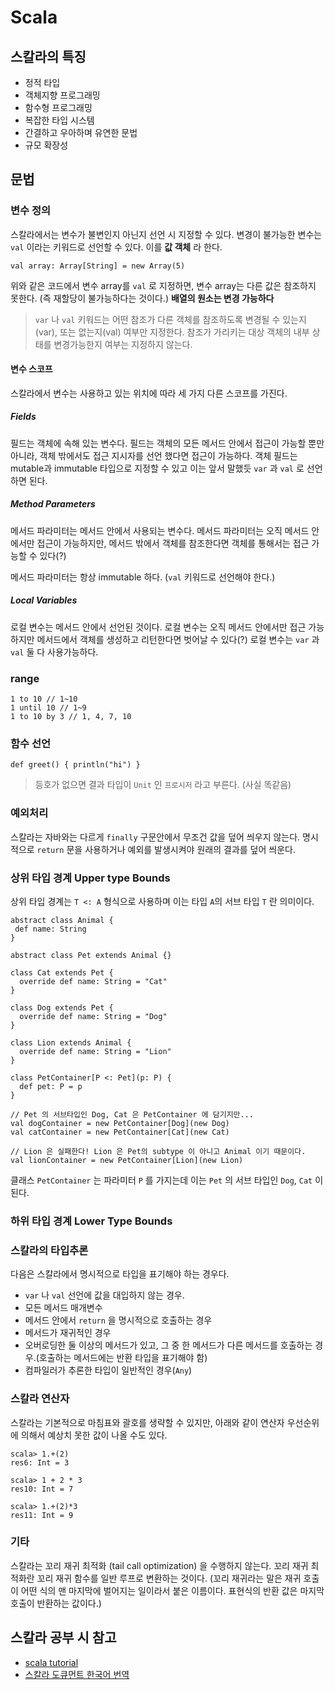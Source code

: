 # Scala

## 스칼라의 특징
- 정적 타입
- 객체지향 프로그래밍
- 함수형 프로그래밍
- 복잡한 타입 시스템
- 간결하고 우아하며 유연한 문법
- 규모 확장성

## 문법

### 변수 정의
스칼라에서는 변수가 불변인지 아닌지 선언 시 지정할 수 있다.
변경이 불가능한 변수는 `val` 이라는 키워드로 선언할 수 있다. 이를 __값 객체__ 라 한다.

<pre><code>val array: Array[String] = new Array(5)
</code></pre>

위와 같은 코드에서 변수 array를 `val` 로 지정하면, 변수 array는 다른 값은 참조하지 못한다. (즉 재할당이 불가능하다는 것이다.)
__배열의 원소는 변경 가능하다__

>`var` 나 `val` 키워드는 어떤 참조가 다른 객체를 참조하도록 변경될 수 있는지(var), 또는 없는지(val) 여부만 지정한다. 참조가 가리키는 대상 객체의 내부 상태를 변경가능한지 여부는 지정하지 않는다.

#### 변수 스코프
스칼라에서 변수는 사용하고 있는 위치에 따라 세 가지 다른 스코프를 가진다.

##### Fields
필드는 객체에 속해 있는 변수다. 필드는 객체의 모든 메서드 안에서 접근이 가능할 뿐만 아니라,
객체 밖에서도 접근 지시자를 선언 했다면 접근이 가능하다.
객체 필드는 mutable과 immutable 타입으로 지정할 수 있고 이는 앞서 말했듯 `var` 과 `val` 로 선언하면 된다.

##### Method Parameters
메서드 파라미터는 메서드 안에서 사용되는 변수다. 메서드 파라미터는 오직 메서드 안에서만 접근이 가능하지만, 메서드 밖에서 객체를 참조한다면 객체를 통해서는 접근 가능할 수 있다(?)

메서드 파라미터는 항상 immutable 하다. (`val` 키워드로 선언해야 한다.)

##### Local Variables
로컬 변수는 메서드 안에서 선언된 것이다. 로컬 변수는 오직 메서드 안에서만 접근 가능하지만 메서드에서 객체를 생성하고 리턴한다면 벗어날 수 있다(?) 로컬 변수는 `var` 과 `val` 둘 다 사용가능하다.

### range

<pre><code>1 to 10 // 1~10
1 until 10 // 1~9
1 to 10 by 3 // 1, 4, 7, 10
</code></pre>

### 함수 선언
<pre><code>def greet() { println("hi") }
</code></pre>

>등호가 없으면 결과 타입이 `Unit` 인 `프로시저` 라고 부른다. (사실 똑같음)

### 예외처리
스칼라는 자바와는 다르게 `finally` 구문안에서 무조건 값을 덮어 씌우지 않는다. 명시적으로 `return` 문을 사용하거나 예외를 발생시켜야 원래의 결과를 덮어 씌운다.

### 상위 타입 경계 Upper type Bounds
상위 타입 경계는 `T <: A` 형식으로 사용하며 이는 타입 `A`의 서브 타입 `T` 란 의미이다.

```
abstract class Animal {
 def name: String
}

abstract class Pet extends Animal {}

class Cat extends Pet {
  override def name: String = "Cat"
}

class Dog extends Pet {
  override def name: String = "Dog"
}

class Lion extends Animal {
  override def name: String = "Lion"
}

class PetContainer[P <: Pet](p: P) {
  def pet: P = p
}

// Pet 의 서브타입인 Dog, Cat 은 PetContainer 에 담기지만...
val dogContainer = new PetContainer[Dog](new Dog)
val catContainer = new PetContainer[Cat](new Cat)

// Lion 은 실패한다! Lion 은 Pet의 subtype 이 아니고 Animal 이기 때문이다.
val lionContainer = new PetContainer[Lion](new Lion)
```

클래스 `PetContainer` 는 파라미터 `P` 를 가지는데 이는 `Pet` 의 서브 타입인 `Dog`, `Cat` 이 된다.

### 하위 타입 경계 Lower Type Bounds

### 스칼라의 타입추론
다음은 스칼라에서 명시적으로 타입을 표기해야 하는 경우다.

- `var` 나 `val` 선언에 값을 대입하지 않는 경우.
- 모든 메서드 매개변수
- 메서드 안에서 `return` 을 명시적으로 호출하는 경우
- 메서드가 재귀적인 경우
- 오버로딩한 둘 이상의 메서드가 있고, 그 중 한 메서드가 다른 메서드를 호출하는 경우.(호출하는 메서드에는 반환 타입을 표기해야 함)
- 컴파일러가 추론한 타입이 일반적인 경우(`Any`)

### 스칼라 연산자

스칼라는 기본적으로 마침표와 괄호를 생략할 수 있지만, 아래와 같이 연산자 우선순위에 의해서 예상치 못한 값이 나올 수도 있다.

```
scala> 1.+(2)
res6: Int = 3

scala> 1 + 2 * 3
res10: Int = 7

scala> 1.+(2)*3
res11: Int = 9
```

### 기타
스칼라는 꼬리 재귀 최적화 (tail call optimization) 을 수행하지 않는다.
꼬리 재귀 최적화란 꼬리 재귀 함수를 일반 루프로 변환하는 것이다. (꼬리 재귀라는 말은 재귀 호출이 어떤 식의 맨 마지막에 벌어지는 일이라서 붙은 이름이다. 표현식의 반환 값은 마지막 호출이 반환하는 값이다.)

## 스칼라 공부 시 참고
- [scala tutorial](https://www.tutorialspoint.com/scala/index.htm)
- [스칼라 도큐먼트 한국어 번역](https://docs.scala-lang.org/ko/tutorials/tour/tour-of-scala.html)
